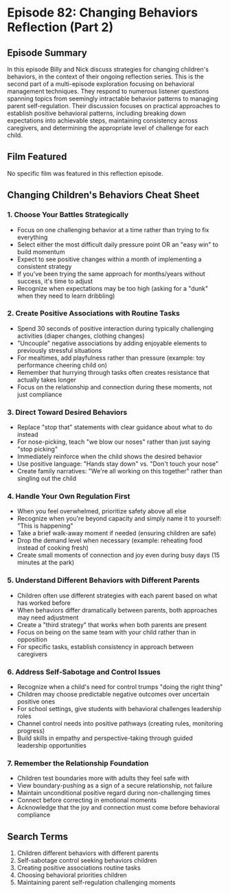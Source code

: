 # Episode 82: Changing Behaviors Reflection (Part 2)

## Episode Summary
In this episode Billy and Nick discuss strategies for changing children's behaviors, in the context of their ongoing reflection series. This is the second part of a multi-episode exploration focusing on behavioral management techniques. They respond to numerous listener questions spanning topics from seemingly intractable behavior patterns to managing parent self-regulation. Their discussion focuses on practical approaches to establish positive behavioral patterns, including breaking down expectations into achievable steps, maintaining consistency across caregivers, and determining the appropriate level of challenge for each child.

## Film Featured
No specific film was featured in this reflection episode.

## Changing Children's Behaviors Cheat Sheet

### 1. Choose Your Battles Strategically
- Focus on one challenging behavior at a time rather than trying to fix everything
- Select either the most difficult daily pressure point OR an "easy win" to build momentum
- Expect to see positive changes within a month of implementing a consistent strategy
- If you've been trying the same approach for months/years without success, it's time to adjust
- Recognize when expectations may be too high (asking for a "dunk" when they need to learn dribbling)

### 2. Create Positive Associations with Routine Tasks
- Spend 30 seconds of positive interaction during typically challenging activities (diaper changes, clothing changes)
- "Uncouple" negative associations by adding enjoyable elements to previously stressful situations
- For mealtimes, add playfulness rather than pressure (example: toy performance cheering child on)
- Remember that hurrying through tasks often creates resistance that actually takes longer
- Focus on the relationship and connection during these moments, not just compliance

### 3. Direct Toward Desired Behaviors
- Replace "stop that" statements with clear guidance about what to do instead
- For nose-picking, teach "we blow our noses" rather than just saying "stop picking"
- Immediately reinforce when the child shows the desired behavior
- Use positive language: "Hands stay down" vs. "Don't touch your nose"
- Create family narratives: "We're all working on this together" rather than singling out the child

### 4. Handle Your Own Regulation First
- When you feel overwhelmed, prioritize safety above all else
- Recognize when you're beyond capacity and simply name it to yourself: "This is happening"
- Take a brief walk-away moment if needed (ensuring children are safe)
- Drop the demand level when necessary (example: reheating food instead of cooking fresh)
- Create small moments of connection and joy even during busy days (15 minutes at the park)

### 5. Understand Different Behaviors with Different Parents
- Children often use different strategies with each parent based on what has worked before
- When behaviors differ dramatically between parents, both approaches may need adjustment
- Create a "third strategy" that works when both parents are present
- Focus on being on the same team with your child rather than in opposition
- For specific tasks, establish consistency in approach between caregivers

### 6. Address Self-Sabotage and Control Issues
- Recognize when a child's need for control trumps "doing the right thing"
- Children may choose predictable negative outcomes over uncertain positive ones
- For school settings, give students with behavioral challenges leadership roles
- Channel control needs into positive pathways (creating rules, monitoring progress)
- Build skills in empathy and perspective-taking through guided leadership opportunities

### 7. Remember the Relationship Foundation
- Children test boundaries more with adults they feel safe with
- View boundary-pushing as a sign of a secure relationship, not failure
- Maintain unconditional positive regard during non-challenging times
- Connect before correcting in emotional moments
- Acknowledge that the joy and connection must come before behavioral compliance

## Search Terms
1. Children different behaviors with different parents
2. Self-sabotage control seeking behaviors children
3. Creating positive associations routine tasks
4. Choosing behavioral priorities children
5. Maintaining parent self-regulation challenging moments